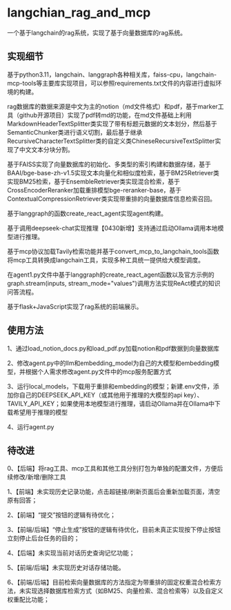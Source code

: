 # langchian_rag_and_mcp
一个基于langchain的rag系统，实现了基于向量数据库的rag系统。

## 实现细节

基于python3.11，langchain、langgraph各种相关库，faiss-cpu，langchain-mcp-tools等主要库实现项目，可以参照requirements.txt文件的内容进行虚拟环境的构建。

rag数据库的数据来源是中文为主的notion（md文件格式）和pdf，基于marker工具（github开源项目）实现了pdf转md的功能，在md文件基础上利用MarkdownHeaderTextSplitter类实现了带有标题元数据的文本划分，然后基于SemanticChunker类进行语义切割，最后基于继承RecursiveCharacterTextSplitter类的自定义类ChineseRecursiveTextSplitter实现了中文文本分块分割。

基于FAISS实现了向量数据库的初始化、多类型的索引构建和数据存储，基于BAAI/bge-base-zh-v1.5实现文本向量化和相似度检索，基于BM25Retriever类实现BM25检索，基于EnsembleRetriever类实现混合检索，基于CrossEncoderReranker加载重排模型bge-reranker-base，基于ContextualCompressionRetriever类实现带重排的向量数据库信息检索召回。

基于langgraph的函数create_react_agent实现agent构建。

基于调用deepseek-chat实现推理【0430新增】支持通过启动Ollama调用本地模型进行推理。

基于mcp协议加载Tavily检索功能并基于convert_mcp_to_langchain_tools函数将mcp工具转换成langchain工具，实现多种工具统一提供给大模型调度。

在agent1.py文件中基于langgraph的create_react_agent函数以及官方示例的graph.stream(inputs, stream_mode="values")调用方法实现ReAct模式的知识问答流程。

基于flask+JavaScript实现了rag系统的前端展示。

## 使用方法

1、通过load_notion_docs.py和load_pdf.py加载notion和pdf数据到向量数据库

2、修改agent.py中的llm和embedding_model为自己的大模型和embedding模型，并根据个人需求修改agent.py文件中的mcp服务配置方式

3、运行local_models，下载用于重排和embedding的模型；新建.env文件，添加你自己的DEEPSEEK_API_KEY（或其他用于推理的大模型的api key）、TAVILY_API_KEY；如果使用本地模型进行推理，请启动Ollama并在Ollama中下载希望用于推理的模型

4、运行agent.py


## 待改进

0、【后端】将rag工具、mcp工具和其他工具分别打包为单独的配置文件，方便后续修改/新增/删除工具

1、【前端】未实现历史记录功能，点击超链接/刷新页面后会重新加载页面，清空原有回答；

2、【前端】“提交”按钮的逻辑有待优化；

3、【前端/后端】“停止生成”按钮的逻辑有待优化，目前未真正实现按下停止按钮立刻停止后台任务的目的；

4、【后端】未实现当前对话历史查询记忆功能；

5、【前端/后端】未实现历史对话存储功能。

6、【前端/后端】目前检索向量数据库的方法指定为带重排的固定权重混合检索方法，未实现选择数据库检索方式（如BM25、向量检索、混合检索等）以及自定义权重配比功能；
